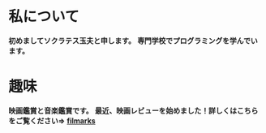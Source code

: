 # 私について

**初めましてソクラテス玉夫と申します。**
**専門学校でプログラミングを学んでいます。**

# 趣味
**映画鑑賞と音楽鑑賞です。**
**最近、映画レビューを始めました！詳しくはこちらをご覧ください⇒**
**[filmarks](https://filmarks.com/users/Ryuji_missydesu)**






